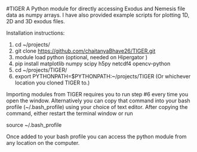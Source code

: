 #TIGER
A Python module for directly accessing Exodus and Nemesis file data as numpy arrays. I have also provided example scripts for plotting 1D, 2D and 3D exodus files.

Installation instructions:
1. cd ~/projects/
2. git clone https://github.com/chaitanyaBhave26/TIGER.git
3. module load python                             (optional, needed on Hipergator )
4. pip install matplotlib numpy scipy h5py netcdf4 opencv-python
5. cd ~/projects/TIGER/
6. export PYTHONPATH=$PYTHONPATH:~/projects/TIGER (Or whichever location you cloned TIGER to.)

Importing modules from TIGER requires you to run step #6 every time you open the window. Alternatively you can copy that command into your bash profile (~/.bash_profile) using your choice of text editor. After copying the command, either restart the terminal window or run

source ~/.bash_profile

Once added to your bash profile you can access the python module from any location on the computer.

